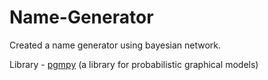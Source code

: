 # Name-Generator

Created a name generator using bayesian network.

Library - [pgmpy](https://pgmpy.org/) (a library for probabilistic graphical models)
